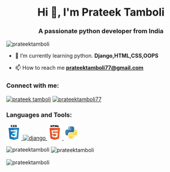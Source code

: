 <h1 align="center">Hi 👋, I'm Prateek Tamboli</h1>
<h3 align="center">A passionate python developer from India</h3>

<p align="left"> <img src="https://komarev.com/ghpvc/?username=prateektamboli&label=Profile%20views&color=0e75b6&style=flat" alt="prateektamboli" /> </p>

- 🌱 I’m currently learning python. **Django,HTML,CSS,OOPS**

- 📫 How to reach me **prateektamboli77@gmail.com**

<h3 align="left">Connect with me:</h3>
<p align="left">
<a href="https://linkedin.com/in/prateek tamboli" target="blank"><img align="center" src="https://raw.githubusercontent.com/rahuldkjain/github-profile-readme-generator/master/src/images/icons/Social/linked-in-alt.svg" alt="prateek tamboli" height="30" width="40" /></a>
<a href="https://instagram.com/prateektamboli77" target="blank"><img align="center" src="https://raw.githubusercontent.com/rahuldkjain/github-profile-readme-generator/master/src/images/icons/Social/instagram.svg" alt="prateektamboli77" height="30" width="40" /></a>
</p>

<h3 align="left">Languages and Tools:</h3>
<p align="left"> <a href="https://www.w3schools.com/css/" target="_blank" rel="noreferrer"> <img src="https://raw.githubusercontent.com/devicons/devicon/master/icons/css3/css3-original-wordmark.svg" alt="css3" width="40" height="40"/> </a> <a href="https://www.djangoproject.com/" target="_blank" rel="noreferrer"> <img src="https://cdn.worldvectorlogo.com/logos/django.svg" alt="django" width="40" height="40"/> </a> <a href="https://www.w3.org/html/" target="_blank" rel="noreferrer"> <img src="https://raw.githubusercontent.com/devicons/devicon/master/icons/html5/html5-original-wordmark.svg" alt="html5" width="40" height="40"/> </a> <a href="https://www.python.org" target="_blank" rel="noreferrer"> <img src="https://raw.githubusercontent.com/devicons/devicon/master/icons/python/python-original.svg" alt="python" width="40" height="40"/> </a> </p>

<p><img align="left" src="https://github-readme-stats.vercel.app/api/top-langs?username=prateektamboli&show_icons=true&locale=en&layout=compact" alt="prateektamboli" /></p>

<p>&nbsp;<img align="center" src="https://github-readme-stats.vercel.app/api?username=prateektamboli&show_icons=true&locale=en" alt="prateektamboli" /></p>

<p><img align="center" src="https://github-readme-streak-stats.herokuapp.com/?user=prateektamboli&" alt="prateektamboli" /></p>
